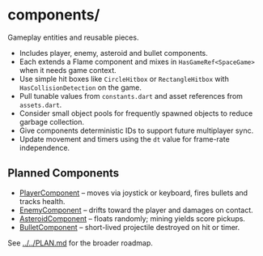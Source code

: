 # components/

Gameplay entities and reusable pieces.

- Includes player, enemy, asteroid and bullet components.
- Each extends a Flame component and mixes in `HasGameRef<SpaceGame>`
  when it needs game context.
- Use simple hit boxes like `CircleHitbox` or `RectangleHitbox` with
  `HasCollisionDetection` on the game.
- Pull tunable values from `constants.dart` and asset references from
  `assets.dart`.
- Consider small object pools for frequently spawned objects to reduce
  garbage collection.
- Give components deterministic IDs to support future multiplayer sync.
- Update movement and timers using the `dt` value for frame-rate independence.

## Planned Components

- [PlayerComponent](player.md) – moves via joystick or keyboard, fires bullets
  and tracks health.
- [EnemyComponent](enemy.md) – drifts toward the player and damages on contact.
- [AsteroidComponent](asteroid.md) – floats randomly; mining yields score
  pickups.
- [BulletComponent](bullet.md) – short-lived projectile destroyed on hit or
  timer.

See [../../PLAN.md](../../PLAN.md) for the broader roadmap.
